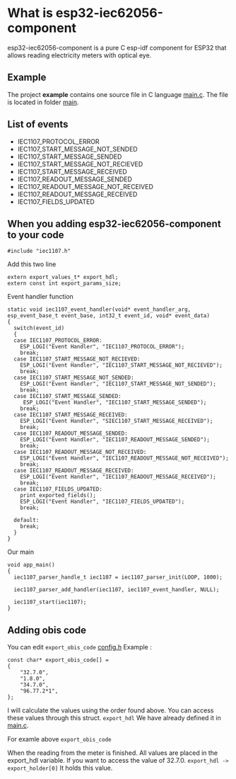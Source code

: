 # What is esp32-iec62056-component

esp32-iec62056-component is a pure C esp-idf component for ESP32 that allows reading electricity meters with optical eye.

## Example

The project **example** contains one source file in C language [main.c](main/main.c). The file is located in folder [main](main).

## List of events
*  IEC1107_PROTOCOL_ERROR
*  IEC1107_START_MESSAGE_NOT_SENDED
*  IEC1107_START_MESSAGE_SENDED
*  IEC1107_START_MESSAGE_NOT_RECIEVED
*  IEC1107_START_MESSAGE_RECEIVED
*  IEC1107_READOUT_MESSAGE_SENDED
*  IEC1107_READOUT_MESSAGE_NOT_RECEIVED
*  IEC1107_READOUT_MESSAGE_RECEIVED
*  IEC1107_FIELDS_UPDATED

## When you adding esp32-iec62056-component to your code 
```
#include "iec1107.h"
```

Add this two line
```
extern export_values_t* export_hdl;
extern const int export_params_size;
```

Event handler function 
```
static void iec1107_event_handler(void* event_handler_arg, esp_event_base_t event_base, int32_t event_id, void* event_data)
{
  switch(event_id)
  {
  case IEC1107_PROTOCOL_ERROR:
    ESP_LOGI("Event Handler", "IEC1107_PROTOCOL_ERROR");
    break;
  case IEC1107_START_MESSAGE_NOT_RECIEVED:
    ESP_LOGI("Event Handler", "IEC1107_START_MESSAGE_NOT_RECIEVED");
    break;
  case IEC1107_START_MESSAGE_NOT_SENDED:
    ESP_LOGI("Event Handler", "IEC1107_START_MESSAGE_NOT_SENDED");
    break;
  case IEC1107_START_MESSAGE_SENDED:
     ESP_LOGI("Event Handler", "IEC1107_START_MESSAGE_SENDED");
    break;
  case IEC1107_START_MESSAGE_RECEIVED:
    ESP_LOGI("Event Handler", "SIEC1107_START_MESSAGE_RECEIVED");
    break;
  case IEC1107_READOUT_MESSAGE_SENDED:
    ESP_LOGI("Event Handler", "IEC1107_READOUT_MESSAGE_SENDED");
    break;
  case IEC1107_READOUT_MESSAGE_NOT_RECEIVED:
    ESP_LOGI("Event Handler", "IEC1107_READOUT_MESSAGE_NOT_RECEIVED");
    break;
  case IEC1107_READOUT_MESSAGE_RECEIVED:
    ESP_LOGI("Event Handler", "IEC1107_READOUT_MESSAGE_RECEIVED");
    break;
  case IEC1107_FIELDS_UPDATED:
    print_exported_fields();
    ESP_LOGI("Event Handler", "IEC1107_FIELDS_UPDATED");
    break;

  default:
    break;
  }
}
```


Our main
```
void app_main()
{
  iec1107_parser_handle_t iec1107 = iec1107_parser_init(LOOP, 1000);

  iec1107_parser_add_handler(iec1107, iec1107_event_handler, NULL);

  iec1107_start(iec1107);
}
```

## Adding obis code

You can edit `export_obis_code` [config.h](components/iec1107/include/config.h)
Example : 
```
const char* export_obis_code[] =
{
    "32.7.0",
    "1.8.0",
    "34.7.0",
    "96.77.2*1",
};
```

I will calculate the values using the order found above. You can access these values through this struct. `export_hdl` We have already defined it in [main.c](main/main.c). 

For examle above `export_obis_code`                                                                 

When the reading from the meter is finished. All values are placed in the export_hdl variable. If you want to access the value of 32.7.0.
`export_hdl -> export_holder[0]` It holds this value.
